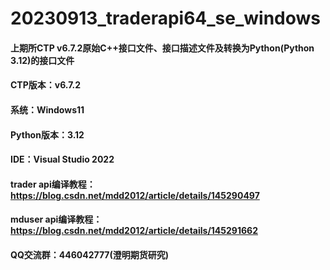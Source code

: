 # 20230913_traderapi64_se_windows

#### 上期所CTP v6.7.2原始C++接口文件、接口描述文件及转换为Python(Python 3.12)的接口文件
#### CTP版本：v6.7.2
#### 系统：Windows11
#### Python版本：3.12
#### IDE：Visual Studio 2022

#### trader api编译教程：https://blog.csdn.net/mdd2012/article/details/145290497
#### mduser api编译教程：https://blog.csdn.net/mdd2012/article/details/145291662

#### QQ交流群：446042777(澄明期货研究)
